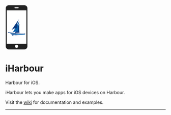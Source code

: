 ![alt text](https://github.com/lorenzodla/iHarbour/raw/master/docs/iharbour_logo_mini.png "Logo Title Text 1")
# iHarbour

Harbour for iOS.

iHarbour lets you make apps for iOS devices on Harbour.

Visit the [wiki](https://github.com/lorenzodla/iHarbour/wiki) for documentation and examples.

***

